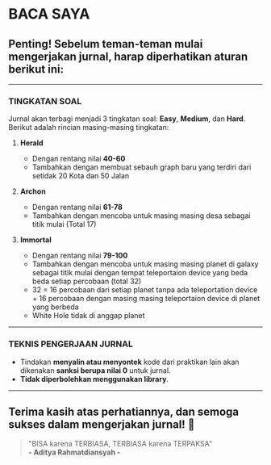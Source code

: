 # BACA SAYA

## Penting! Sebelum teman-teman mulai mengerjakan jurnal, harap diperhatikan aturan berikut ini:

---

### TINGKATAN SOAL

Jurnal akan terbagi menjadi 3 tingkatan soal: **Easy**, **Medium**, dan **Hard**. Berikut adalah rincian masing-masing tingkatan:

1. **Herald**
   - Dengan rentang nilai **40-60**
   - Tambahkan dengan membuat sebauh graph baru yang terdiri dari setidak 20 Kota dan 50 Jalan

2. **Archon**
   - Dengan rentang nilai **61-78**
   - Tambahkan dengan mencoba untuk masing masing desa sebagai titik mulai (Total 17)

3. **Immortal**
   - Dengan rentang nilai **79-100**
   - Tambahkan dengan mencoba untuk masing masing planet di galaxy sebagai titik mulai dengan tempat teleportaion device yang beda beda setiap percobaan (total 32)
   - 32 =  16 percobaan dari setiap planet tanpa ada teleportation device + 16 percobaan dengan masing masing teleportaion device di planet yang berbeda
   - White Hole tidak di anggap planet 
 
---

### TEKNIS PENGERJAAN JURNAL

- Tindakan **menyalin atau menyontek** kode dari praktikan lain akan dikenakan **sanksi berupa nilai 0** untuk jurnal.
- **Tidak diperbolehkan menggunakan library**.

---

## Terima kasih atas perhatiannya, dan semoga sukses dalam mengerjakan jurnal! 🎉

> "BISA karena TERBIASA, TERBIASA karena TERPAKSA"  
> **- Aditya Rahmatdiansyah -**
